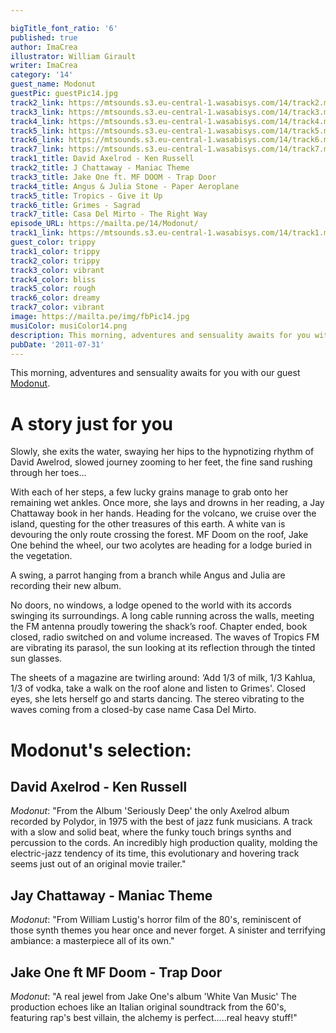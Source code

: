```yaml
---

bigTitle_font_ratio: '6'
published: true
author: ImaCrea
illustrator: William Girault
writer: ImaCrea
category: '14'
guest_name: Modonut
guestPic: guestPic14.jpg
track2_link: https://mtsounds.s3.eu-central-1.wasabisys.com/14/track2.mp3
track3_link: https://mtsounds.s3.eu-central-1.wasabisys.com/14/track3.mp3
track4_link: https://mtsounds.s3.eu-central-1.wasabisys.com/14/track4.mp3
track5_link: https://mtsounds.s3.eu-central-1.wasabisys.com/14/track5.mp3
track6_link: https://mtsounds.s3.eu-central-1.wasabisys.com/14/track6.mp3
track7_link: https://mtsounds.s3.eu-central-1.wasabisys.com/14/track7.mp3
track1_title: David Axelrod - Ken Russell
track2_title: J Chattaway - Maniac Theme
track3_title: Jake One ft. MF DOOM - Trap Door
track4_title: Angus & Julia Stone - Paper Aeroplane
track5_title: Tropics - Give it Up
track6_title: Grimes - Sagrad
track7_title: Casa Del Mirto - The Right Way
episode_URL: https://mailta.pe/14/Modonut/
track1_link: https://mtsounds.s3.eu-central-1.wasabisys.com/14/track1.mp3
guest_color: trippy
track1_color: trippy
track2_color: trippy
track3_color: vibrant
track4_color: bliss
track5_color: rough
track6_color: dreamy
track7_color: vibrant
image: https://mailta.pe/img/fbPic14.jpg
musiColor: musiColor14.png
description: This morning, adventures and sensuality awaits for you with our guest Modonut...
pubDate: '2011-07-31'
---
```


This morning, adventures and sensuality awaits for you with our guest [Modonut](https://soundcloud.com/uglymacbeer).


# A story just for you

Slowly, she exits the water, swaying her hips to the hypnotizing rhythm of David Awelrod, slowed journey zooming to her feet, the fine sand rushing through her toes...

With each of her steps, a few lucky grains manage to grab onto her remaining wet ankles. Once more, she lays and drowns in her reading, a Jay Chattaway book in her hands. Heading for the volcano, we cruise over the island, questing for the other treasures of this earth. A white van is devouring the only route crossing the forest. MF Doom on the roof, Jake One behind the wheel, our two acolytes are heading for a lodge buried in the vegetation.

A swing, a parrot hanging from a branch while Angus and Julia are recording their new album.

No doors, no windows, a lodge opened to the world with its accords swinging its surroundings. A long cable running across the walls, meeting the FM antenna proudly towering the shack’s roof. Chapter ended, book closed, radio switched on and volume increased. The waves of Tropics FM are vibrating its parasol, the sun looking at its reflection through the tinted sun glasses.

The sheets of a magazine are twirling around: ‘Add 1/3 of milk, 1/3 Kahlua, 1/3 of vodka, take a walk on the roof alone and listen to Grimes'. Closed eyes, she lets herself go and starts dancing. The stereo vibrating to the waves coming from a closed-by case name Casa Del Mirto. 

# Modonut's selection:

## David Axelrod - Ken Russell
_Modonut_: "From the Album 'Seriously Deep' the only Axelrod album recorded by Polydor, in 1975 with the best of jazz funk musicians.
A track with a slow and solid beat, where the funky touch brings synths and percussion to the cords. An incredibly high production quality, molding the electric-jazz tendency of its time, this evolutionary and hovering track seems just out of an original movie trailer."

## Jay Chattaway - Maniac Theme

_Modonut_: "From William Lustig's horror film of the 80's, reminiscent of those synth themes you hear once and never forget. A sinister and terrifying ambiance: a masterpiece all of its own."

## Jake One ft MF Doom - Trap Door

_Modonut_: "A real jewel from Jake One's album 'White Van Music'
The production echoes like an Italian original soundtrack from the 60's, featuring rap's best villain, the alchemy is perfect.....real heavy stuff!"
